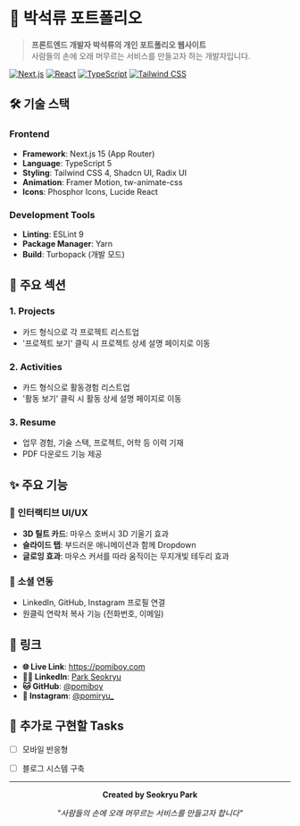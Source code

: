 # 🚀 박석류 포트폴리오

> **프론트엔드 개발자 박석류의 개인 포트폴리오 웹사이트**  
> 사람들의 손에 오래 머무르는 서비스를 만들고자 하는 개발자입니다.

[![Next.js](https://img.shields.io/badge/Next.js-15.3.1-black?logo=next.js)](https://nextjs.org/)
[![React](https://img.shields.io/badge/React-19.0.0-blue?logo=react)](https://reactjs.org/)
[![TypeScript](https://img.shields.io/badge/TypeScript-5.0-blue?logo=typescript)](https://www.typescriptlang.org/)
[![Tailwind CSS](https://img.shields.io/badge/Tailwind_CSS-4.0-38B2AC?logo=tailwind-css)](https://tailwindcss.com/)


## 🛠 기술 스택

### **Frontend**
- **Framework**: Next.js 15 (App Router)
- **Language**: TypeScript 5
- **Styling**: Tailwind CSS 4, Shadcn UI, Radix UI
- **Animation**: Framer Motion, tw-animate-css
- **Icons**: Phosphor Icons, Lucide React

### **Development Tools**
- **Linting**: ESLint 9
- **Package Manager**: Yarn
- **Build**: Turbopack (개발 모드)


## 🎯 주요 섹션

### **1. Projects**
- 카드 형식으로 각 프로젝트 리스트업
- '프로젝트 보기' 클릭 시 프로젝트 상세 설명 페이지로 이동

### **2. Activities**
- 카드 형식으로 활동경험 리스트업
- '활동 보기' 클릭 시 활동 상세 설명 페이지로 이동

### **3. Resume**
- 업무 경험, 기술 스택, 프로젝트, 어학 등 이력 기재
- PDF 다운로드 기능 제공

## ✨ 주요 기능

### 🎨 **인터랙티브 UI/UX**
- **3D 틸트 카드**: 마우스 호버시 3D 기울기 효과
- **슬라이드 탭**: 부드러운 애니메이션과 함께 Dropdown
- **글로잉 효과**: 마우스 커서를 따라 움직이는 무지개빛 테두리 효과

### 🔗 **소셜 연동**
- LinkedIn, GitHub, Instagram 프로필 연결
- 원클릭 연락처 복사 기능 (전화번호, 이메일)

## 🔗 링크

- **🌐 Live Link**: https://pomiboy.com
- **👨‍💻 LinkedIn**: [Park Seokryu](https://www.linkedin.com/in/seokryu-park-417941301/)
- **🐱 GitHub**: [@pomiboy](https://github.com/pomiboy)
- **📱 Instagram**: [@pomiryu_](https://www.instagram.com/pomiryu_/)

## 👾 추가로 구현할 Tasks

- [ ] 모바일 반응형
- [ ] 블로그 시스템 구축



---

<div align="center">

**Created by Seokryu Park**

*"사람들의 손에 오래 머무르는 서비스를 만들고자 합니다"*

</div>
